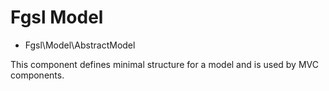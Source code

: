 # Fgsl Model

* Fgsl\Model\AbstractModel

This component defines minimal structure for a model and is used by MVC components.
